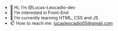 - 👋 Hi, I’m @Lucas-Leocadio-dev
- 👀 I’m interested in Front-End
- 🌱 I’m currently learning HTML, CSS and JS
- 📫 How to reach me: lucasleocadio05@gmail.com

